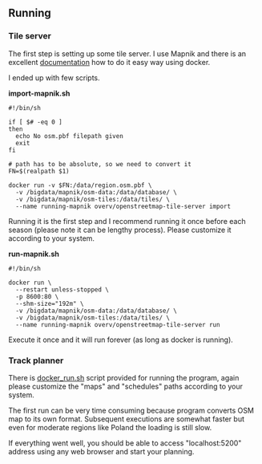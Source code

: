 ## Running

### Tile server

The first step is setting up some tile server. I use Mapnik and there is an excellent [documentation](https://github.com/Overv/openstreetmap-tile-server/blob/master/README.md)
how to do it easy way using docker.

I ended up with few scripts.

**import-mapnik.sh**
```
#!/bin/sh

if [ $# -eq 0 ]
then
  echo No osm.pbf filepath given
  exit
fi

# path has to be absolute, so we need to convert it
FN=$(realpath $1)

docker run -v $FN:/data/region.osm.pbf \
  -v /bigdata/mapnik/osm-data:/data/database/ \
  -v /bigdata/mapnik/osm-tiles:/data/tiles/ \
  --name running-mapnik overv/openstreetmap-tile-server import
```

Running it is the first step and I recommend running it once before each season (please note it can be lengthy process). Please customize it according to your system.

**run-mapnik.sh**
```
#!/bin/sh

docker run \
  --restart unless-stopped \
  -p 8600:80 \
  --shm-size="192m" \
  -v /bigdata/mapnik/osm-data:/data/database/ \
  -v /bigdata/mapnik/osm-tiles:/data/tiles/ \
  --name running-mapnik overv/openstreetmap-tile-server run
```

Execute it once and it will run forever (as long as docker is running).

### Track planner

There is [docker_run.sh](../app/docker_run.sh) script provided for running the program, again please customize the "maps" and "schedules" paths according to your system.

The first run can be very time consuming because program converts OSM map to its own format. Subsequent executions are somewhat faster but even for moderate regions
like Poland the loading is still slow.

If everything went well, you should be able to access "localhost:5200" address using any web browser and start your planning.